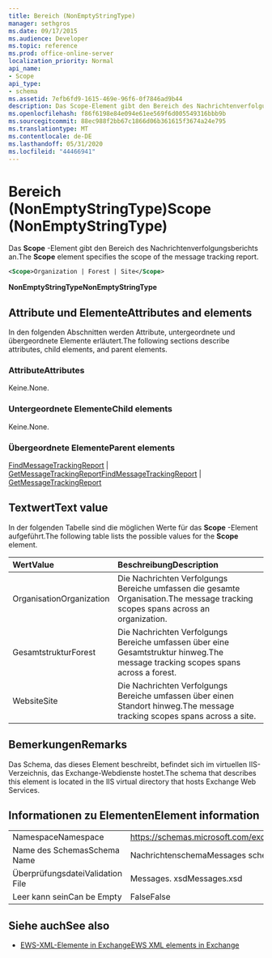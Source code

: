 ```yaml
---
title: Bereich (NonEmptyStringType)
manager: sethgros
ms.date: 09/17/2015
ms.audience: Developer
ms.topic: reference
ms.prod: office-online-server
localization_priority: Normal
api_name:
- Scope
api_type:
- schema
ms.assetid: 7efb6fd9-1615-469e-96f6-0f7846ad9b44
description: Das Scope-Element gibt den Bereich des Nachrichtenverfolgungsberichts an.
ms.openlocfilehash: f86f6198e84e094e61ee569f6d005549316bbb9b
ms.sourcegitcommit: 88ec988f2bb67c1866d06b361615f3674a24e795
ms.translationtype: MT
ms.contentlocale: de-DE
ms.lasthandoff: 05/31/2020
ms.locfileid: "44466941"
---
```

# <a name="scope-nonemptystringtype"></a><span data-ttu-id="a5dc8-103">Bereich (NonEmptyStringType)</span><span class="sxs-lookup"><span data-stu-id="a5dc8-103">Scope (NonEmptyStringType)</span></span>

<span data-ttu-id="a5dc8-104">Das **Scope** -Element gibt den Bereich des Nachrichtenverfolgungsberichts an.</span><span class="sxs-lookup"><span data-stu-id="a5dc8-104">The **Scope** element specifies the scope of the message tracking report.</span></span> 
  
```XML
<Scope>Organization | Forest | Site</Scope>
```

 <span data-ttu-id="a5dc8-105">**NonEmptyStringType**</span><span class="sxs-lookup"><span data-stu-id="a5dc8-105">**NonEmptyStringType**</span></span>
## <a name="attributes-and-elements"></a><span data-ttu-id="a5dc8-106">Attribute und Elemente</span><span class="sxs-lookup"><span data-stu-id="a5dc8-106">Attributes and elements</span></span>

<span data-ttu-id="a5dc8-107">In den folgenden Abschnitten werden Attribute, untergeordnete und übergeordnete Elemente erläutert.</span><span class="sxs-lookup"><span data-stu-id="a5dc8-107">The following sections describe attributes, child elements, and parent elements.</span></span>
  
### <a name="attributes"></a><span data-ttu-id="a5dc8-108">Attribute</span><span class="sxs-lookup"><span data-stu-id="a5dc8-108">Attributes</span></span>

<span data-ttu-id="a5dc8-109">Keine.</span><span class="sxs-lookup"><span data-stu-id="a5dc8-109">None.</span></span>
  
### <a name="child-elements"></a><span data-ttu-id="a5dc8-110">Untergeordnete Elemente</span><span class="sxs-lookup"><span data-stu-id="a5dc8-110">Child elements</span></span>

<span data-ttu-id="a5dc8-111">Keine.</span><span class="sxs-lookup"><span data-stu-id="a5dc8-111">None.</span></span>
  
### <a name="parent-elements"></a><span data-ttu-id="a5dc8-112">Übergeordnete Elemente</span><span class="sxs-lookup"><span data-stu-id="a5dc8-112">Parent elements</span></span>

<span data-ttu-id="a5dc8-113">[FindMessageTrackingReport](findmessagetrackingreport.md)  |  [GetMessageTrackingReport](getmessagetrackingreport.md)</span><span class="sxs-lookup"><span data-stu-id="a5dc8-113">[FindMessageTrackingReport](findmessagetrackingreport.md) | [GetMessageTrackingReport](getmessagetrackingreport.md)</span></span>
  
## <a name="text-value"></a><span data-ttu-id="a5dc8-114">Textwert</span><span class="sxs-lookup"><span data-stu-id="a5dc8-114">Text value</span></span>

<span data-ttu-id="a5dc8-115">In der folgenden Tabelle sind die möglichen Werte für das **Scope** -Element aufgeführt.</span><span class="sxs-lookup"><span data-stu-id="a5dc8-115">The following table lists the possible values for the **Scope** element.</span></span> 
  
|<span data-ttu-id="a5dc8-116">**Wert**</span><span class="sxs-lookup"><span data-stu-id="a5dc8-116">**Value**</span></span>|<span data-ttu-id="a5dc8-117">**Beschreibung**</span><span class="sxs-lookup"><span data-stu-id="a5dc8-117">**Description**</span></span>|
|:-----|:-----|
|<span data-ttu-id="a5dc8-118">Organisation</span><span class="sxs-lookup"><span data-stu-id="a5dc8-118">Organization</span></span>  <br/> |<span data-ttu-id="a5dc8-119">Die Nachrichten Verfolgungs Bereiche umfassen die gesamte Organisation.</span><span class="sxs-lookup"><span data-stu-id="a5dc8-119">The message tracking scopes spans across an organization.</span></span>  <br/> |
|<span data-ttu-id="a5dc8-120">Gesamtstruktur</span><span class="sxs-lookup"><span data-stu-id="a5dc8-120">Forest</span></span>  <br/> |<span data-ttu-id="a5dc8-121">Die Nachrichten Verfolgungs Bereiche umfassen über eine Gesamtstruktur hinweg.</span><span class="sxs-lookup"><span data-stu-id="a5dc8-121">The message tracking scopes spans across a forest.</span></span>  <br/> |
|<span data-ttu-id="a5dc8-122">Website</span><span class="sxs-lookup"><span data-stu-id="a5dc8-122">Site</span></span>  <br/> |<span data-ttu-id="a5dc8-123">Die Nachrichten Verfolgungs Bereiche umfassen über einen Standort hinweg.</span><span class="sxs-lookup"><span data-stu-id="a5dc8-123">The message tracking scopes spans across a site.</span></span>  <br/> |
   
## <a name="remarks"></a><span data-ttu-id="a5dc8-124">Bemerkungen</span><span class="sxs-lookup"><span data-stu-id="a5dc8-124">Remarks</span></span>

<span data-ttu-id="a5dc8-125">Das Schema, das dieses Element beschreibt, befindet sich im virtuellen IIS-Verzeichnis, das Exchange-Webdienste hostet.</span><span class="sxs-lookup"><span data-stu-id="a5dc8-125">The schema that describes this element is located in the IIS virtual directory that hosts Exchange Web Services.</span></span>
  
## <a name="element-information"></a><span data-ttu-id="a5dc8-126">Informationen zu Elementen</span><span class="sxs-lookup"><span data-stu-id="a5dc8-126">Element information</span></span>

|||
|:-----|:-----|
|<span data-ttu-id="a5dc8-127">Namespace</span><span class="sxs-lookup"><span data-stu-id="a5dc8-127">Namespace</span></span>  <br/> |https://schemas.microsoft.com/exchange/services/2006/messages  <br/> |
|<span data-ttu-id="a5dc8-128">Name des Schemas</span><span class="sxs-lookup"><span data-stu-id="a5dc8-128">Schema Name</span></span>  <br/> |<span data-ttu-id="a5dc8-129">Nachrichtenschema</span><span class="sxs-lookup"><span data-stu-id="a5dc8-129">Messages schema</span></span>  <br/> |
|<span data-ttu-id="a5dc8-130">Überprüfungsdatei</span><span class="sxs-lookup"><span data-stu-id="a5dc8-130">Validation File</span></span>  <br/> |<span data-ttu-id="a5dc8-131">Messages. xsd</span><span class="sxs-lookup"><span data-stu-id="a5dc8-131">Messages.xsd</span></span>  <br/> |
|<span data-ttu-id="a5dc8-132">Leer kann sein</span><span class="sxs-lookup"><span data-stu-id="a5dc8-132">Can be Empty</span></span>  <br/> |<span data-ttu-id="a5dc8-133">False</span><span class="sxs-lookup"><span data-stu-id="a5dc8-133">False</span></span>  <br/> |
   
## <a name="see-also"></a><span data-ttu-id="a5dc8-134">Siehe auch</span><span class="sxs-lookup"><span data-stu-id="a5dc8-134">See also</span></span>



- [<span data-ttu-id="a5dc8-135">EWS-XML-Elemente in Exchange</span><span class="sxs-lookup"><span data-stu-id="a5dc8-135">EWS XML elements in Exchange</span></span>](ews-xml-elements-in-exchange.md)

